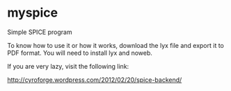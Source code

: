 myspice
=======

Simple SPICE program

To know how to use it or how it works, download the lyx file and export it to PDF format. You will need to install lyx and noweb.

If you are very lazy, visit the following link:

http://cyroforge.wordpress.com/2012/02/20/spice-backend/